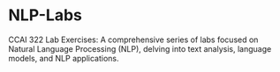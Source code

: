 # NLP-Labs
 CCAI 322 Lab Exercises: A comprehensive series of labs focused on Natural Language Processing (NLP), delving into text analysis, language models, and NLP applications.
